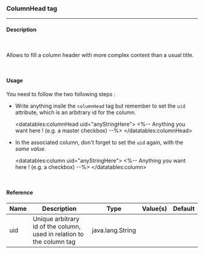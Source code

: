 <h3>ColumnHead tag</h3>
<hr />

<h4>Description</h4>
<br />

Allows to fill a column header with more complex content than a usual title.

<br />
<h4>Usage</h4>

You need to follow the two following steps :

 * Write anything insile the <code>columnHead</code> tag but remember to set the <code>uid</code> attribute, which is an arbitrary id for the column. 


    <datatables:columnHead uid="anyStringHere">
    	<%-- Anything you want here ! (e.g. a master checkbox) --%>
    </datatables:columnHead>


 * In the associated column, don\'t forget to set the <code>uid</code> again, with the *same value*.


    <datatables:column uid="anyStringHere">
    	<%-- Anything you want here ! (e.g. a checkbox) --%>
    </datatables:column>

    
<br />
<h4>Reference</h4>

<table id="tagReference" class="table table-striped table-bordered">
  <thead>
    <tr>
      <th>Name</th>
      <th>Description</th>
      <th>Type</th>
      <th>Value(s)</th>
      <th>Default</th>
    </tr>
  </thead>
  <tbody>
  <tr>
    <td>uid</td>
    <td>Unique arbitrary id of the column, used in relation to the column tag</td>
    <td>java.lang.String</td>
    <td></td>
    <td></td>
  </tr>
  </tbody>
</table>

<link rel="stylesheet" href="//ajax.aspnetcdn.com/ajax/jquery.dataTables/1.9.4/css/jquery.dataTables.css" />
<link rel="stylesheet" href="./css/tabletag.css" />
<script src="//ajax.aspnetcdn.com/ajax/jquery.dataTables/1.9.4/jquery.dataTables.min.js" ></script>
<script src="./js/datatables.fixedheader.min.js" ></script>
<script src="./js/tagreference.js" ></script>